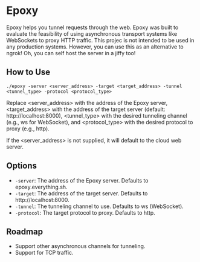 # Epoxy

Epoxy helps you tunnel requests through the web.  Epoxy was built to evaluate
the feasibility of using asynchronous transport systems like WebSockets to proxy
HTTP traffic.  This projec is not intended to be used in any production systems.
However, you can use this as an alternative to ngrok!  Oh, you can self host the
server in a jiffy too!

## How to Use

```
./epoxy -server <server_address> -target <target_address> -tunnel <tunnel_type> -protocol <protocol_type>
```

Replace <server_address> with the address of the Epoxy server, <target_address> with the address of the target server (default: http://localhost:8000), <tunnel_type> with the desired tunneling channel (e.g., ws for WebSocket), and <protocol_type> with the desired protocol to proxy (e.g., http).

If the <server_address> is not supplied, it will default to the cloud web server.

## Options

- `-server`: The address of the Epoxy server. Defaults to epoxy.everything.sh.
- `-target`: The address of the target server. Defaults to http://localhost:8000.
- `-tunnel`: The tunneling channel to use. Defaults to ws (WebSocket).
- `-protocol`: The target protocol to proxy. Defaults to http.

## Roadmap
- Support other asynchronous channels for tunneling.
- Support for TCP traffic.